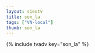 ```yaml
--- 
layout: sieutv
title: son_la
tags: ["VN-local"]
thumb: son_la
---
```

{% include tvadv key="son_la" %}
